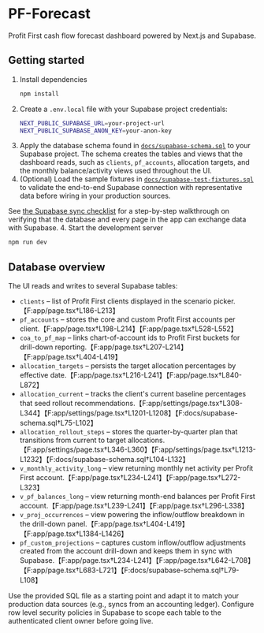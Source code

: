 # PF-Forecast

Profit First cash flow forecast dashboard powered by Next.js and Supabase.

## Getting started

1. Install dependencies
   ```bash
   npm install
   ```
2. Create a `.env.local` file with your Supabase project credentials:
   ```bash
   NEXT_PUBLIC_SUPABASE_URL=your-project-url
   NEXT_PUBLIC_SUPABASE_ANON_KEY=your-anon-key
   ```
3. Apply the database schema found in [`docs/supabase-schema.sql`](docs/supabase-schema.sql) to your Supabase project. The schema creates the tables and views that the dashboard reads, such as `clients`, `pf_accounts`, allocation targets, and the monthly balance/activity views used throughout the UI.
4. (Optional) Load the sample fixtures in [`docs/supabase-test-fixtures.sql`](docs/supabase-test-fixtures.sql) to validate the end-to-end Supabase connection with representative data before wiring in your production sources.

See [the Supabase sync checklist](docs/supabase-sync-guide.md) for a step-by-step walkthrough on verifying that the database and every page in the app can exchange data with Supabase.
4. Start the development server
   ```bash
   npm run dev
   ```

## Database overview

The UI reads and writes to several Supabase tables:

- `clients` – list of Profit First clients displayed in the scenario picker.【F:app/page.tsx†L186-L213】
- `pf_accounts` – stores the core and custom Profit First accounts per client.【F:app/page.tsx†L198-L214】【F:app/page.tsx†L528-L552】
- `coa_to_pf_map` – links chart-of-account ids to Profit First buckets for drill-down reporting.【F:app/page.tsx†L207-L214】【F:app/page.tsx†L404-L419】
- `allocation_targets` – persists the target allocation percentages by effective date.【F:app/page.tsx†L216-L241】【F:app/page.tsx†L840-L872】
- `allocation_current` – tracks the client's current baseline percentages that seed rollout recommendations.【F:app/settings/page.tsx†L308-L344】【F:app/settings/page.tsx†L1201-L1208】【F:docs/supabase-schema.sql†L75-L102】
- `allocation_rollout_steps` – stores the quarter-by-quarter plan that transitions from current to target allocations.【F:app/settings/page.tsx†L346-L360】【F:app/settings/page.tsx†L1213-L1232】【F:docs/supabase-schema.sql†L104-L132】
- `v_monthly_activity_long` – view returning monthly net activity per Profit First account.【F:app/page.tsx†L234-L241】【F:app/page.tsx†L272-L323】
- `v_pf_balances_long` – view returning month-end balances per Profit First account.【F:app/page.tsx†L239-L241】【F:app/page.tsx†L296-L338】
- `v_proj_occurrences` – view powering the inflow/outflow breakdown in the drill-down panel.【F:app/page.tsx†L404-L419】【F:app/page.tsx†L1384-L1426】
- `pf_custom_projections` – captures custom inflow/outflow adjustments created from the account drill-down and keeps them in sync with Supabase.【F:app/page.tsx†L234-L241】【F:app/page.tsx†L642-L708】【F:app/page.tsx†L683-L721】【F:docs/supabase-schema.sql†L79-L108】

Use the provided SQL file as a starting point and adapt it to match your production data sources (e.g., syncs from an accounting ledger). Configure row level security policies in Supabase to scope each table to the authenticated client owner before going live.
